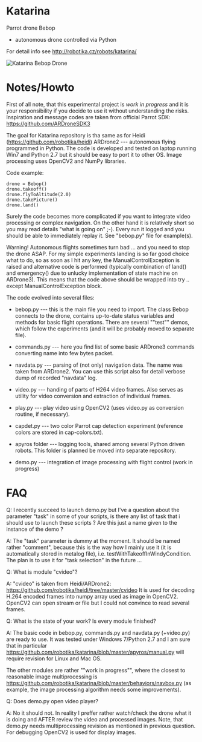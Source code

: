 Katarina
=======

Parrot drone Bebop

* autonomous drone controlled via Python

For detail info see
http://robotika.cz/robots/katarina/

![Katarina Bebop Drone](http://robotika.cz/robots/katarina/katarina.jpg)

# Notes/Howto

First of all note, that this experimental project is *work in progress* and it
is your responsibility if you decide to use it without understanding the risks.
Inspiration and message codes are taken from official Parrot SDK:
https://github.com/ARDroneSDK3

The goal for Katarina repository is tha same as for Heidi
(https://github.com/robotika/heidi) ARDrone2 --- autonomous flying programmed
in Python. The code is developed and tested on laptop running Win7 and Python
2.7 but it should be easy to port it to other OS. Image processing uses OpenCV2
and NumPy libraries.

Code example:
```
drone = Bebop()
drone.takeoff()
drone.flyToAltitude(2.0)
drone.takePicture()
drone.land()
```

Surely the code becomes more complicated if you want to integrate video
processing or complex navigation. On the other hand it is relatively short so
you may read details "what is going on" ;-). Every run it logged and you should
be able to immediately replay it. See "bebop.py" file for example(s).

Warning! Autonomous flights sometimes turn bad ... and you need to stop the
drone ASAP. For my simple experiments landing is so far good choice what to do,
so as soon as I hit any key, the ManualControlException is raised and
alternative code is performed (typically combination of land() and
emergency() due to unlucky implementation of state machine on ARDrone3). This
means that the code above should be wrapped into try .. except
ManualControlException block.

The code evolved into several files:

* bebop.py --- this is the main file you need to import. The class Bebop
connects to the drone, contains up-to-date status variables and methods for
basic flight operations. There are several ""test"" demos, which follow the
experiments (and it will be probably moved to separate file).

* commands.py --- here you find list of some basic ARDrone3 commands
converting name into few bytes packet.

* navdata.py --- parsing of (not only) navigation data. The name was taken from
ARDrone2. You can use this script also for detail verbose dump of recorded
"navdata" log.

* video.py --- handing of parts of H264 video frames. Also serves as utility
  for video conversion and extraction of individual frames.

* play.py --- play video using OpenCV2 (uses video.py as conversion routine, if
  necessary).

* capdet.py --- two color Parrot cap detection experiment (reference colors are
  stored in cap-colors.txt).

* apyros folder --- logging tools, shared among several Python driven robots.
  This folder is planned be moved into separate repository.

* demo.py --- integration of image processing with flight control (work in
  progress)


# FAQ

Q: I recently succeed to launch demo.py but I've a question about the 
parameter "task" in some of your scripts, is there any list of task that 
i should use to launch these scripts ? Are this just a name given to the 
instance of the demo ?

A: The "task" parameter is dummy at the moment. It should be named rather
"comment", because this is the way how I mainly use it (it is automatically
stored in metalog file), i.e. testWithTakeoffInWindyCondition. The plan is
to use it for "task selection" in the future ...


Q: What is module "cvideo"?

A: "cvideo" is taken from Heidi/ARDrone2:
https://github.com/robotika/heidi/tree/master/cvideo
It is used for decoding H.264 encoded frames into numpy array used as image
in OpenCV2. OpenCV2 can open stream or file but I could not convince to read
several frames.


Q: What is the state of your work? Is every module finished?

A: The basic code in bebop.py, commands.py and navdata.py (+video.py) are
ready to use. It was tested under Windows 7/Python 2.7 and I am sure that in
particular https://github.com/robotika/katarina/blob/master/apyros/manual.py
will require revision for Linux and Mac OS.

The other modules are rather ""work in progress"", where the closest to
reasonable image multiprocessing is
https://github.com/robotika/katarina/blob/master/behaviors/navbox.py
(as example, the image processing algorithm needs some improvements).


Q: Does demo.py open video player?

A: No it should not. In reality I preffer rather watch/check the drone what
it is doing and AFTER review the video and processed images. Note, that demo.py
needs multiprocessing revision as mentioned in previous question.
For debugging OpenCV2 is used for display images.

